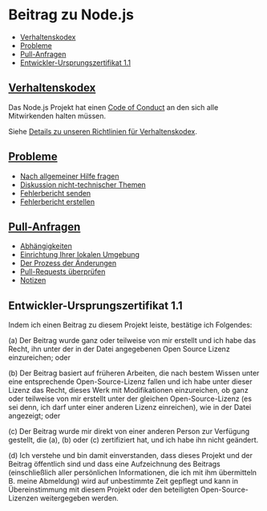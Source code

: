 # Beitrag zu Node.js

* [Verhaltenskodex](#code-of-conduct)
* [Probleme](#issues)
* [Pull-Anfragen](#pull-requests)
* [Entwickler-Ursprungszertifikat 1.1](#developers-certificate-of-origin)

## [Verhaltenskodex](./doc/guides/contributing/code-of-conduct.md)

Das Node.js Projekt hat einen [Code of Conduct](https://github.com/nodejs/admin/blob/HEAD/CODE_OF_CONDUCT.md) an den sich alle Mitwirkenden halten müssen.

Siehe [Details zu unseren Richtlinien für Verhaltenskodex](./doc/guides/contributing/code-of-conduct.md).

## [Probleme](./doc/guides/contributing/issues.md)

* [Nach allgemeiner Hilfe fragen](./doc/guides/contributing/issues.md#asking-for-general-help)
* [Diskussion nicht-technischer Themen](./doc/guides/contributing/issues.md#discussing-non-technical-topics)
* [Fehlerbericht senden](./doc/guides/contributing/issues.md#submitting-a-bug-report)
* [Fehlerbericht erstellen](./doc/guides/contributing/issues.md#triaging-a-bug-report)

## [Pull-Anfragen](./doc/guides/contributing/pull-requests.md)

* [Abhängigkeiten](./doc/guides/contributing/pull-requests.md#dependencies)
* [Einrichtung Ihrer lokalen Umgebung](./doc/guides/contributing/pull-requests.md#setting-up-your-local-environment)
* [Der Prozess der Änderungen](./doc/guides/contributing/pull-requests.md#the-process-of-making-changes)
* [Pull-Requests überprüfen](./doc/guides/contributing/pull-requests.md#reviewing-pull-requests)
* [Notizen](./doc/guides/contributing/pull-requests.md#notes)

<a id="developers-certificate-of-origin"></a>

## Entwickler-Ursprungszertifikat 1.1

Indem ich einen Beitrag zu diesem Projekt leiste, bestätige ich Folgendes:

 (a) Der Beitrag wurde ganz oder teilweise von mir erstellt und ich habe das Recht, ihn unter der in der Datei angegebenen Open Source Lizenz einzureichen; oder

 (b) Der Beitrag basiert auf früheren Arbeiten, die nach bestem Wissen unter eine entsprechende Open-Source-Lizenz fallen und ich habe unter dieser Lizenz das Recht, dieses Werk mit Modifikationen einzureichen, ob ganz oder teilweise von mir erstellt unter der gleichen Open-Source-Lizenz (es sei denn, ich darf unter einer anderen Lizenz einreichen), wie in der Datei angezeigt; oder

 (c) Der Beitrag wurde mir direkt von einer anderen Person zur Verfügung gestellt, die (a), (b) oder (c) zertifiziert hat, und ich habe ihn nicht geändert.

 (d) Ich verstehe und bin damit einverstanden, dass dieses Projekt und der Beitrag öffentlich sind und dass eine Aufzeichnung des Beitrags (einschließlich aller persönlichen Informationen, die ich mit ihm übermitteln B. meine Abmeldung) wird auf unbestimmte Zeit gepflegt und kann in Übereinstimmung mit diesem Projekt oder den beteiligten Open-Source-Lizenzen weitergegeben werden.
